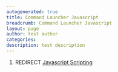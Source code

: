 ```yaml
---
autogenerated: true
title: Command Launcher Javascript
breadcrumb: Command Launcher Javascript
layout: page
author: test author
categories: 
description: test description
---
```


1.  REDIRECT [Javascript Scripting](Javascript_Scripting "wikilink")
